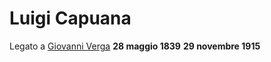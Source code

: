 # Luigi Capuana
Legato a [Giovanni Verga](Giovanni%20Verga.md)
**28 maggio 1839**
**29 novembre 1915**